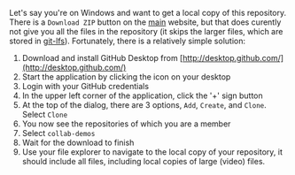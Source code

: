 
Let's say you're on Windows and want to get a local copy of this repository. There is a ``Download ZIP`` button on the [main](../../../) website, but that does curently not give you all the files in the repository (it skips the larger files, which are stored in [git-lfs](https://git-lfs.github.com/)). Fortunately, there is a relatively simple solution:

1. Download and install GitHub Desktop from [http://desktop.github.com/](http://desktop.github.com/)
3. Start the application by clicking the icon on your desktop
4. Login with your GitHub credentials
5. In the upper left corner of the application, click the '+' sign button
6. At the top of the dialog, there are 3 options, ``Add``, ``Create``, and ``Clone``. Select ``Clone``
7. You now see the repositories of which you are a member
8. Select ``collab-demos``
9. Wait for the download to finish
10. Use your file explorer to navigate to the local copy of your repository, it should include all files, including local copies of large (video) files.
